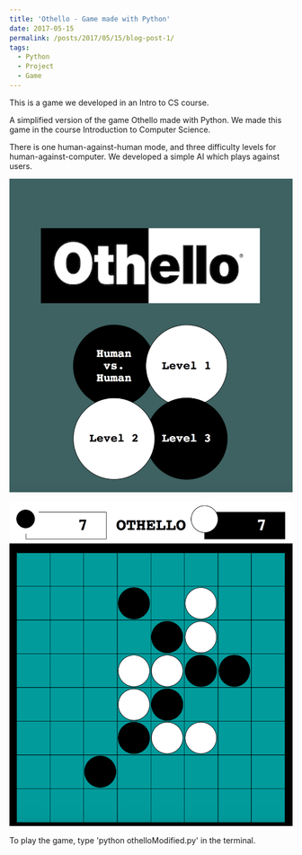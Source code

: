 ```yaml
---
title: 'Othello - Game made with Python'
date: 2017-05-15
permalink: /posts/2017/05/15/blog-post-1/
tags:
  - Python
  - Project
  - Game
---
```



This is a game we developed in an Intro to CS course.

A simplified version of the game Othello made with Python. We made this game in the course Introduction to Computer Science.

There is one human-against-human mode, and three difficulty levels for human-against-computer. We developed a simple AI which plays against users.


![](https://raw.githubusercontent.com/Eva-Zhong/Othello-Game-Python/master/OthelloImages/img1.png "Othello Figure 1")

![](https://raw.githubusercontent.com/Eva-Zhong/Othello-Game-Python/master/OthelloImages/img2.png "Othello Figure 2")


To play the game, type 'python othelloModified.py' in the terminal.
